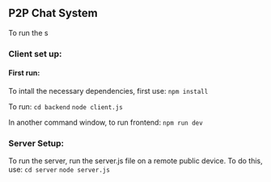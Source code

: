 ## P2P Chat System

To run the s

### Client set up:
#### First run:
To intall the necessary dependencies, first use:
`npm install`

To run:
`cd backend`
`node client.js`

In another command window, to run frontend:
`npm run dev`

### Server Setup:
To run the server, run the server.js file on a remote public device. To do this, use:
`cd server`
`node server.js`
